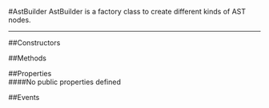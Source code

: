 #AstBuilder
  AstBuilder is a factory class to create different kinds of AST nodes. 

---
##Constructors 


##Methods  










##Properties  
####No public properties defined

##Events  


